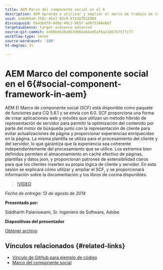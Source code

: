 ```yaml
---
title: AEM Marco del componente social en el 6
description: AEM Aprenda a utilizar y ampliar el marco de trabajo de componentes sociales en la 6. Obtenga información sobre la documentación y los libros de cocina disponibles.
uuid: ea0d66a9-258c-45a7-92c9-8f43b7615080
discoiquuid: bb43bdf0-8d8d-40c2-865f-ad675348e667
targetaudience: target-audience advanced
source-git-commit: edd0bdb28a9b3d065a64a95af6a216b747577c77
workflow-type: tm+mt
source-wordcount: '189'
ht-degree: 1%

---
```


# AEM Marco del componente social en el 6{#social-component-framework-in-aem}

AEM El Marco de componente social (SCF) está disponible como paquete de funciones para CQ 5.6.1 y se envía con 6.0. SCF proporciona una forma de crear aplicaciones web y móviles que utilizan un método híbrido de representación de servidor para permitir la optimización del contenido por parte del motor de búsqueda junto con la representación de cliente para evitar actualizaciones de página y proporcionar experiencias enriquecidas en la página. La misma plantilla se utiliza para el procesamiento del cliente y del servidor, lo que garantiza que la experiencia sea coherente independientemente del procesamiento que se utilice. Los extremos bien definidos permiten el almacenamiento en caché efectivo de páginas, plantillas y datos json, y proporcionan patrones de extensibilidad claros para que los clientes inserten su propia lógica de cliente y servidor. En esta sesión se explicará cómo utilizar y ampliar el SCF, y se proporcionará información sobre la documentación y los libros de cocina disponibles.

>[!VIDEO](https://video.tv.adobe.com/v/19464/?quality=9)

*Fecha de entrega: 13 de agosto de 2014*

**Presentado por:**

Siddharth Palaniswami, Sr. Ingeniero de Software, Adobe

**Diapositivas del presentador**

[Obtener archivo](assets/scf-gems.pdf)

## Vínculos relacionados {#related-links}

* [Vínculo de GitHub para ejemplo de código](https://github.com/Adobe-Marketing-Cloud/aem-scf-sample-components-extension)
* [Marco del componente social](http://docs.adobe.com/content/docs/en/aem/6-0/develop/social-communities/scf.html)
